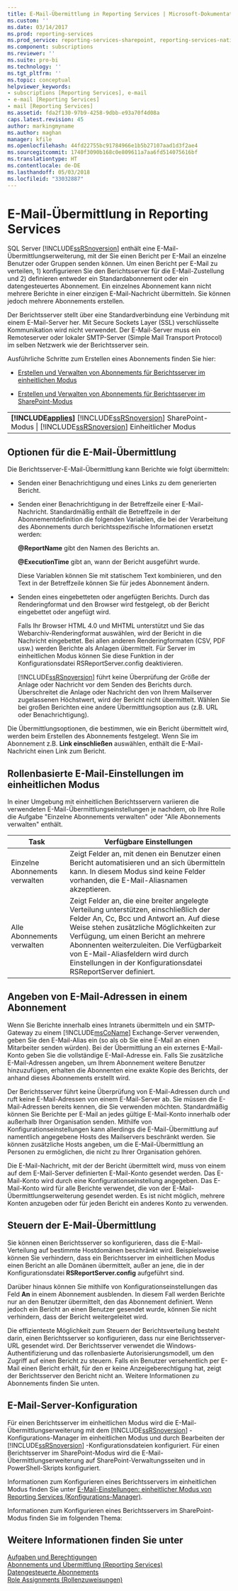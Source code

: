 ```yaml
---
title: E-Mail-Übermittlung in Reporting Services | Microsoft-Dokumentation
ms.custom: ''
ms.date: 03/14/2017
ms.prod: reporting-services
ms.prod_service: reporting-services-sharepoint, reporting-services-native
ms.component: subscriptions
ms.reviewer: ''
ms.suite: pro-bi
ms.technology: ''
ms.tgt_pltfrm: ''
ms.topic: conceptual
helpviewer_keywords:
- subscriptions [Reporting Services], e-mail
- e-mail [Reporting Services]
- mail [Reporting Services]
ms.assetid: fda2f130-97b9-4258-9dbb-e93a70f4d08a
caps.latest.revision: 45
author: markingmyname
ms.author: maghan
manager: kfile
ms.openlocfilehash: 44fd22755bc91784966e1b5b27107aad1d3f2ae4
ms.sourcegitcommit: 1740f3090b168c0e809611a7aa6fd514075616bf
ms.translationtype: HT
ms.contentlocale: de-DE
ms.lasthandoff: 05/03/2018
ms.locfileid: "33032887"
---
```

# <a name="e-mail-delivery-in-reporting-services"></a>E-Mail-Übermittlung in Reporting Services
  SQL Server [!INCLUDE[ssRSnoversion](../../includes/ssrsnoversion-md.md)] enthält eine E-Mail-Übermittlungserweiterung, mit der Sie einen Bericht per E-Mail an einzelne Benutzer oder Gruppen senden können. Um einen Bericht per E-Mail zu verteilen, 1) konfigurieren Sie den Berichtsserver für die E-Mail-Zustellung und 2) definieren entweder ein Standardabonnement oder ein datengesteuertes Abonnement. Ein einzelnes Abonnement kann nicht mehrere Berichte in einer einzigen E-Mail-Nachricht übermitteln. Sie können jedoch mehrere Abonnements erstellen.  
  
 Der Berichtsserver stellt über eine Standardverbindung eine Verbindung mit einem E-Mail-Server her. Mit Secure Sockets Layer (SSL) verschlüsselte Kommunikation wird nicht verwendet. Der E-Mail-Server muss ein Remoteserver oder lokaler SMTP-Server (Simple Mail Transport Protocol) im selben Netzwerk wie der Berichtsserver sein.  
  
 Ausführliche Schritte zum Erstellen eines Abonnements finden Sie hier:  
  
-   [Erstellen und Verwalten von Abonnements für Berichtsserver im einheitlichen Modus](../../reporting-services/subscriptions/create-and-manage-subscriptions-for-native-mode-report-servers.md)  
  
-   [Erstellen und Verwalten von Abonnements für Berichtsserver im SharePoint-Modus](../../reporting-services/subscriptions/create-and-manage-subscriptions-for-sharepoint-mode-report-servers.md)  
  
||  
|-|  
|**[!INCLUDE[applies](../../includes/applies-md.md)]**  [!INCLUDE[ssRSnoversion](../../includes/ssrsnoversion-md.md)] SharePoint-Modus &#124; [!INCLUDE[ssRSnoversion](../../includes/ssrsnoversion-md.md)] Einheitlicher Modus|  
  
## <a name="e-mail-delivery-options"></a>Optionen für die E-Mail-Übermittlung  
 Die Berichtsserver-E-Mail-Übermittlung kann Berichte wie folgt übermitteln:  
  
-   Senden einer Benachrichtigung und eines Links zu dem generierten Bericht.  
  
-   Senden einer Benachrichtigung in der Betreffzeile einer E-Mail-Nachricht. Standardmäßig enthält die Betreffzeile in der Abonnementdefinition die folgenden Variablen, die bei der Verarbeitung des Abonnements durch berichtsspezifische Informationen ersetzt werden:  
  
     **@ReportName** gibt den Namen des Berichts an.  
  
     **@ExecutionTime** gibt an, wann der Bericht ausgeführt wurde.  
  
     Diese Variablen können Sie mit statischem Text kombinieren, und den Text in der Betreffzeile können Sie für jedes Abonnement ändern.  
  
-   Senden eines eingebetteten oder angefügten Berichts. Durch das Renderingformat und den Browser wird festgelegt, ob der Bericht eingebettet oder angefügt wird.  
  
     Falls Ihr Browser HTML 4.0 und MHTML unterstützt und Sie das Webarchiv-Renderingformat auswählen, wird der Bericht in die Nachricht eingebettet. Bei allen anderen Renderingformaten (CSV, PDF usw.) werden Berichte als Anlagen übermittelt. Für Server im einheitlichen Modus können Sie diese Funktion in der Konfigurationsdatei RSReportServer.config deaktivieren.  
  
     [!INCLUDE[ssRSnoversion](../../includes/ssrsnoversion-md.md)] führt keine Überprüfung der Größe der Anlage oder Nachricht vor dem Senden des Berichts durch. Überschreitet die Anlage oder Nachricht den von Ihrem Mailserver zugelassenen Höchstwert, wird der Bericht nicht übermittelt. Wählen Sie bei großen Berichten eine andere Übermittlungsoption aus (z.B. URL oder Benachrichtigung).  
  
 Die Übermittlungsoptionen, die bestimmen, wie ein Bericht übermittelt wird, werden beim Erstellen des Abonnements festgelegt. Wenn Sie im Abonnement z.B. **Link einschließen** auswählen, enthält die E-Mail-Nachricht einen Link zum Bericht.  
  
## <a name="native-mode-role-based-e-mail-settings"></a>Rollenbasierte E-Mail-Einstellungen im einheitlichen Modus  
 In einer Umgebung mit einheitlichen Berichtsservern variieren die verwendeten E-Mail-Übermittlungseinstellungen je nachdem, ob Ihre Rolle die Aufgabe "Einzelne Abonnements verwalten" oder "Alle Abonnements verwalten" enthält.  
  
|Task|Verfügbare Einstellungen|  
|----------|------------------------|  
|Einzelne Abonnements verwalten|Zeigt Felder an, mit denen ein Benutzer einen Bericht automatisieren und an sich übermitteln kann. In diesem Modus sind keine Felder vorhanden, die E-Mail-Aliasnamen akzeptieren.|  
|Alle Abonnements verwalten|Zeigt Felder an, die eine breiter angelegte Verteilung unterstützen, einschließlich der Felder An, Cc, Bcc und Antwort an. Auf diese Weise stehen zusätzliche Möglichkeiten zur Verfügung, um einen Bericht an mehrere Abonnenten weiterzuleiten. Die Verfügbarkeit von E-Mail-Aliasfeldern wird durch Einstellungen in der Konfigurationsdatei RSReportServer definiert.|  
  
## <a name="specifying-e-mail-addresses-in-a-subscription"></a>Angeben von E-Mail-Adressen in einem Abonnement  
 Wenn Sie Berichte innerhalb eines Intranets übermitteln und ein SMTP-Gateway zu einem [!INCLUDE[msCoName](../../includes/msconame-md.md)] Exchange-Server verwenden, geben Sie den E-Mail-Alias ein (so als ob Sie eine E-Mail an einen Mitarbeiter senden würden). Bei der Übermittlung an ein externes E-Mail-Konto geben Sie die vollständige E-Mail-Adresse ein. Falls Sie zusätzliche E-Mail-Adressen angeben, um Ihrem Abonnement weitere Benutzer hinzuzufügen, erhalten die Abonnenten eine exakte Kopie des Berichts, der anhand dieses Abonnements erstellt wird.  
  
 Der Berichtsserver führt keine Überprüfung von E-Mail-Adressen durch und ruft keine E-Mail-Adressen von einem E-Mail-Server ab. Sie müssen die E-Mail-Adressen bereits kennen, die Sie verwenden möchten. Standardmäßig können Sie Berichte per E-Mail an jedes gültige E-Mail-Konto innerhalb oder außerhalb Ihrer Organisation senden. Mithilfe von Konfigurationseinstellungen kann allerdings die E-Mail-Übermittlung auf namentlich angegebene Hosts des Mailservers beschränkt werden. Sie können zusätzliche Hosts angeben, um die E-Mail-Übermittlung an Personen zu ermöglichen, die nicht zu Ihrer Organisation gehören.  
  
 Die E-Mail-Nachricht, mit der der Bericht übermittelt wird, muss von einem auf dem E-Mail-Server definierten E-Mail-Konto gesendet werden. Das E-Mail-Konto wird durch eine Konfigurationseinstellung angegeben. Das E-Mail-Konto wird für alle Berichte verwendet, die von der E-Mail-Übermittlungserweiterung gesendet werden. Es ist nicht möglich, mehrere Konten anzugeben oder für jeden Bericht ein anderes Konto zu verwenden.  
  
## <a name="controlling-e-mail-delivery"></a>Steuern der E-Mail-Übermittlung  
 Sie können einen Berichtsserver so konfigurieren, dass die E-Mail-Verteilung auf bestimmte Hostdomänen beschränkt wird. Beispielsweise können Sie verhindern, dass ein Berichtsserver im einheitlichen Modus einen Bericht an alle Domänen übermittelt, außer an jene, die in der Konfigurationsdatei **RSReportServer.config** aufgeführt sind.  
  
 Darüber hinaus können Sie mithilfe von Konfigurationseinstellungen das Feld **An** in einem Abonnement ausblenden. In diesem Fall werden Berichte nur an den Benutzer übermittelt, den das Abonnement definiert. Wenn jedoch ein Bericht an einen Benutzer gesendet wurde, können Sie nicht verhindern, dass der Bericht weitergeleitet wird.  
  
 Die effizienteste Möglichkeit zum Steuern der Berichtsverteilung besteht darin, einen Berichtsserver so konfigurieren, dass nur eine Berichtsserver-URL gesendet wird. Der Berichtsserver verwendet die Windows-Authentifizierung und das rollenbasierte Autorisierungsmodell, um den Zugriff auf einen Bericht zu steuern. Falls ein Benutzer versehentlich per E-Mail einen Bericht erhält, für den er keine Anzeigeberechtigung hat, zeigt der Berichtsserver den Bericht nicht an. Weitere Informationen zu Abonnements finden Sie unten.  
  
## <a name="e-mail-server-configuration"></a>E-Mail-Server-Konfiguration  
 Für einen Berichtsserver im einheitlichen Modus wird die E-Mail-Übermittlungserweiterung mit dem [!INCLUDE[ssRSnoversion](../../includes/ssrsnoversion-md.md)] -Konfigurations-Manager im einheitlichen Modus und durch Bearbeiten der [!INCLUDE[ssRSnoversion](../../includes/ssrsnoversion-md.md)] -Konfigurationsdateien konfiguriert. Für einen Berichtsserver im SharePoint-Modus wird die E-Mail-Übermittlungserweiterung auf SharePoint-Verwaltungsseiten und in PowerShell-Skripts konfiguriert.  
  
 
 Informationen zum Konfigurieren eines Berichtsservers im einheitlichen Modus finden Sie unter [E-Mail-Einstellungen: einheitlicher Modus von Reporting Services (Konfigurations-Manager)](../install-windows/e-mail-settings-reporting-services-native-mode-configuration-manager.md).
 
 
 Informationen zum Konfigurieren eines Berichtsservers im SharePoint-Modus finden Sie im folgenden Thema:  
  
  
## <a name="see-also"></a>Weitere Informationen finden Sie unter  
 [Aufgaben und Berechtigungen](../../reporting-services/security/tasks-and-permissions.md)   
 [Abonnements und Übermittlung &#40;Reporting Services&#41;](../../reporting-services/subscriptions/subscriptions-and-delivery-reporting-services.md)   
 [Datengesteuerte Abonnements](../../reporting-services/subscriptions/data-driven-subscriptions.md)   
 [Role Assignments (Rollenzuweisungen)](../../reporting-services/security/role-assignments.md)  
  
  
